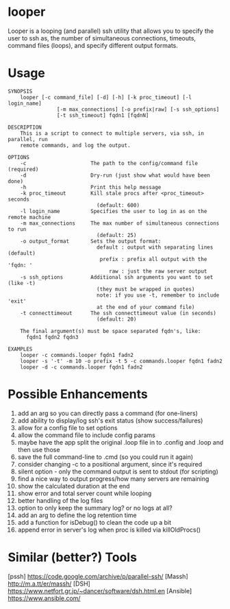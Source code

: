 # looper
Looper is a looping (and parallel) ssh utility that allows you to specify the user to ssh as, the number of simultaneous connections, timeouts, command files (loops), and specify different output formats.

# Usage
```
SYNOPSIS
    looper [-c command_file] [-d] [-h] [-k proc_timeout] [-l login_name]
                [-m max_connections] [-o prefix|raw] [-s ssh_options]
                [-t ssh_timeout] fqdn1 [fqdnN]

DESCRIPTION
    This is a script to connect to multiple servers, via ssh, in parallel, run
    remote commands, and log the output.

OPTIONS
    -c                     The path to the config/command file (required)
    -d                     Dry-run (just show what would have been done)
    -h                     Print this help message
    -k proc_timeout        Kill stale procs after <proc_timeout> seconds
                             (default: 600)
    -l login_name          Specifies the user to log in as on the remote machine
    -m max_connections     The max number of simultaneous connections to run
                             (default: 25)
    -o output_format       Sets the output format:
                             default : output with separating lines (default)
                              prefix : prefix all output with the 'fqdn: '
                                 raw : just the raw server output
    -s ssh_options         Additional ssh arguments you want to set (like -t)
                             (they must be wrapped in quotes)
                             note: if you use -t, remember to include 'exit'
                             at the end of your command file)
    -t connecttimeout      The ssh connecttimeout value (in seconds)
                             (default: 20)

    The final argument(s) must be space separated fqdn's, like:
      fqdn1 fqdn2 fqdn3

EXAMPLES
    looper -c commands.looper fqdn1 fadn2
    looper -s '-t' -m 10 -o prefix -t 5 -c commands.looper fqdn1 fadn2
    looper -d -c commands.looper fqdn1 fadn2
```
# Possible Enhancements
1. add an arg so you can directly pass a command (for one-liners)
2. add ability to display/log ssh's exit status (show success/failures)
3. allow for a config file to set options
4. allow the command file to include config params
5. maybe have the app split the original .loop file in to <blah>.config and <blah>.loop and then use those
6. save the full command-line to <blah>.cmd (so you could run it again)
7. consider changing -c to a positional argument, since it's required
8. silent option - only the command output is sent to stdout (for scripting)
9. find a nice way to output progress/how many servers are remaining
10. show the calculated duration at the end
11. show error and total server count while looping
12. better handling of the log files
13. option to only keep the summary log? or no logs at all?
14. add an arg to define the log retention time
15. add a function for isDebug() to clean the code up a bit
16. append error in server's log when proc is killed via killOldProcs()

# Similar (better?) Tools
[pssh] <https://code.google.com/archive/p/parallel-ssh/>
[Massh] <http://m.a.tt/er/massh/>
[DSH] <https://www.netfort.gr.jp/~dancer/software/dsh.html.en>
[Ansible] <https://www.ansible.com/>
